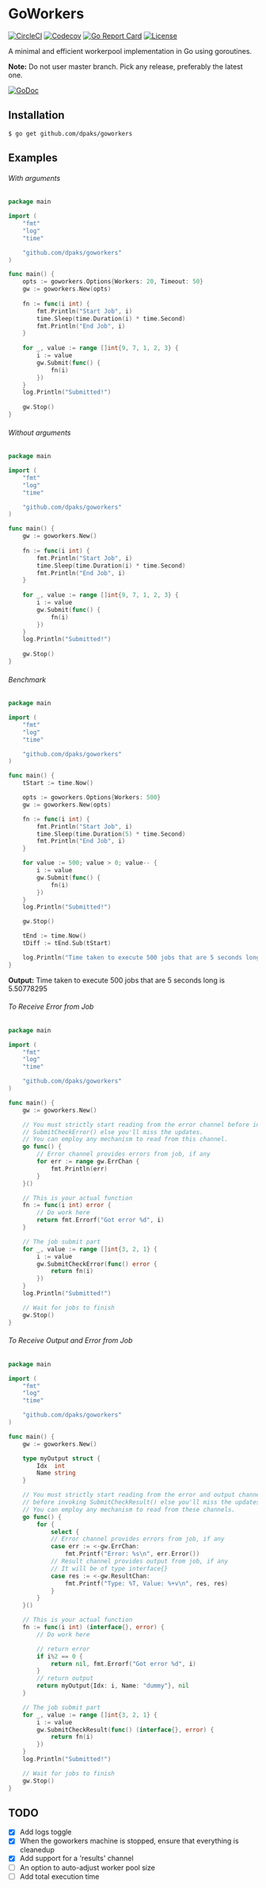 # GoWorkers
[![CircleCI](https://circleci.com/gh/dpaks/goworkers.svg?style=shield)](https://app.circleci.com/pipelines/github/dpaks/goworkers)
[![Codecov](https://codecov.io/gh/dpaks/goworkers/branch/master/graph/badge.svg)](https://codecov.io/gh/dpaks/goworkers)
[![Go Report Card](https://goreportcard.com/badge/github.com/dpaks/goworkers)](https://goreportcard.com/report/github.com/dpaks/goworkers)
[![License](https://img.shields.io/badge/License-Apache%202.0-blue.svg)](https://github.com/dpaks/goworkers/blob/master/LICENSE)

A minimal and efficient workerpool implementation in Go using goroutines.

**Note:** Do not user master branch. Pick any release, preferably the latest one.

[![GoDoc](https://godoc.org/github.com/dpaks/goworkers?status.svg)](https://godoc.org/github.com/dpaks/goworkers)

## Installation
```
$ go get github.com/dpaks/goworkers
```

## Examples

###### With arguments
```go
package main

import (
	"fmt"
	"log"
	"time"

	"github.com/dpaks/goworkers"
)

func main() {
	opts := goworkers.Options{Workers: 20, Timeout: 50}
	gw := goworkers.New(opts)
	
	fn := func(i int) {
		fmt.Println("Start Job", i)
		time.Sleep(time.Duration(i) * time.Second)
		fmt.Println("End Job", i)
	}
	
	for _, value := range []int{9, 7, 1, 2, 3} {
		i := value
		gw.Submit(func() {
			fn(i)
		})
	}
	log.Println("Submitted!")
	
	gw.Stop()
}
```

###### Without arguments
```go
package main

import (
	"fmt"
	"log"
	"time"

	"github.com/dpaks/goworkers"
)

func main() {
	gw := goworkers.New()
	
	fn := func(i int) {
		fmt.Println("Start Job", i)
		time.Sleep(time.Duration(i) * time.Second)
		fmt.Println("End Job", i)
	}
	
	for _, value := range []int{9, 7, 1, 2, 3} {
		i := value
		gw.Submit(func() {
			fn(i)
		})
	}
	log.Println("Submitted!")
	
	gw.Stop()
}
```

###### Benchmark
```go
package main

import (
	"fmt"
	"log"
	"time"

	"github.com/dpaks/goworkers"
)

func main() {
	tStart := time.Now()

	opts := goworkers.Options{Workers: 500}
	gw := goworkers.New(opts)

	fn := func(i int) {
		fmt.Println("Start Job", i)
		time.Sleep(time.Duration(5) * time.Second)
		fmt.Println("End Job", i)
	}

	for value := 500; value > 0; value-- {
		i := value
		gw.Submit(func() {
			fn(i)
		})
	}
	log.Println("Submitted!")

	gw.Stop()

	tEnd := time.Now()
	tDiff := tEnd.Sub(tStart)

	log.Println("Time taken to execute 500 jobs that are 5 seconds long is", tDiff.Seconds())
}
```
**Output:** Time taken to execute 500 jobs that are 5 seconds long is 5.50778295

###### To Receive Error from Job
```go
package main

import (
	"fmt"
	"log"
	"time"

	"github.com/dpaks/goworkers"
)

func main() {
    gw := goworkers.New()

    // You must strictly start reading from the error channel before invoking
    // SubmitCheckError() else you'll miss the updates.
    // You can employ any mechanism to read from this channel.
    go func() {
        // Error channel provides errors from job, if any
        for err := range gw.ErrChan {
            fmt.Println(err)
        }
    }()

    // This is your actual function
    fn := func(i int) error {
        // Do work here
        return fmt.Errorf("Got error %d", i)
    }

    // The job submit part
    for _, value := range []int{3, 2, 1} {
        i := value
        gw.SubmitCheckError(func() error {
            return fn(i)
        })
    }
    log.Println("Submitted!")

    // Wait for jobs to finish
    gw.Stop()
}
```

###### To Receive Output and Error from Job
```go
package main

import (
	"fmt"
	"log"
	"time"

	"github.com/dpaks/goworkers"
)

func main() {
    gw := goworkers.New()

    type myOutput struct {
        Idx  int
        Name string
    }

    // You must strictly start reading from the error and output channels
    // before invoking SubmitCheckResult() else you'll miss the updates.
    // You can employ any mechanism to read from these channels.
    go func() {
        for {
            select {
            // Error channel provides errors from job, if any
            case err := <-gw.ErrChan:
                fmt.Printf("Error: %s\n", err.Error())
            // Result channel provides output from job, if any
            // It will be of type interface{}
            case res := <-gw.ResultChan:
                fmt.Printf("Type: %T, Value: %+v\n", res, res)
            }
        }
    }()

    // This is your actual function
    fn := func(i int) (interface{}, error) {
        // Do work here

        // return error
        if i%2 == 0 {
            return nil, fmt.Errorf("Got error %d", i)
        }
        // return output
        return myOutput{Idx: i, Name: "dummy"}, nil
    }

    // The job submit part
    for _, value := range []int{3, 2, 1} {
        i := value
        gw.SubmitCheckResult(func() (interface{}, error) {
            return fn(i)
        })
    }
    log.Println("Submitted!")

    // Wait for jobs to finish
    gw.Stop()
}
```

## TODO
- [x] Add logs toggle
- [x] When the goworkers machine is stopped, ensure that everything is cleanedup
- [x] Add support for a 'results' channel
- [ ] An option to auto-adjust worker pool size
- [ ] Add total execution time
